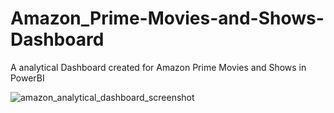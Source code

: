 # Amazon_Prime-Movies-and-Shows-Dashboard
A analytical Dashboard created for Amazon Prime Movies and Shows in PowerBI

![amazon_analytical_dashboard_screenshot](https://github.com/dhruvtyagi1373/Amazon_Prime-Movies-and-Shows-Dashboard/assets/124865578/9e701cd0-ff59-473f-a6f9-d3c491fe89c6)
